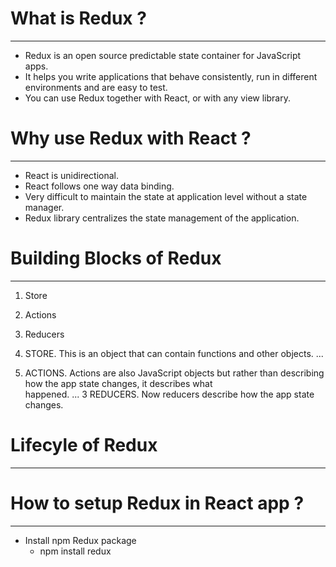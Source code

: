  # What is Redux ?
-------------------
- Redux is an open source predictable state container for JavaScript apps.
- It helps you write applications that behave consistently, run in different environments and are easy to test.
- You can use Redux together with React, or with any view library.

# Why use Redux with React ?
-----------------------------
- React is unidirectional.
- React follows one way data binding.
- Very difficult to maintain the state at application level without a state manager.
- Redux library centralizes the state management of the application.

# Building Blocks of Redux
---------------------------
1. Store 
2. Actions
3. Reducers

1. STORE. This is an object that can contain functions and other objects. ...
2. ACTIONS. Actions are also JavaScript objects but rather than describing how the app state changes, it describes what   
   happened. ...
3  REDUCERS. Now reducers describe how the app state changes.

# Lifecyle of Redux
--------------------

# How to setup Redux in React app ?
-----------------------------------
- Install npm Redux package
  - npm install redux

